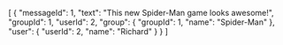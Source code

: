 [
    {
        "messageId": 1,
        "text": "This new Spider-Man game looks awesome!",
        "groupId": 1,
        "userId": 2,
        "group": {
            "groupId": 1,
            "name": "Spider-Man"
        },
        "user": {
            "userId": 2,
            "name": "Richard"
        }
    }
]